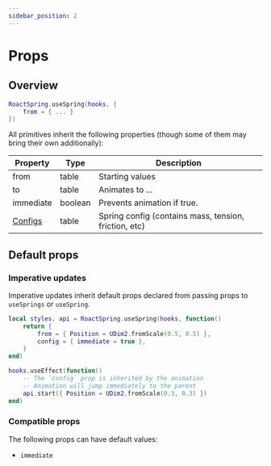 ```yaml
---
sidebar_position: 2
---
```


# Props

## Overview

```lua
RoactSpring.useSpring(hooks, {
    from = { ... }
})
```

All primitives inherit the following properties (though some of them may bring their own additionally):

| Property | Type | Description  |
| ----------- | ----------- | ---- |
| from | table | Starting values |
| to | table | Animates to ... |
| immediate | boolean | Prevents animation if true. |
| [Configs](configs) | table | 	Spring config (contains mass, tension, friction, etc) |

## Default props

### Imperative updates

Imperative updates inherit default props declared from passing props to `useSprings` or `useSpring`.

```lua
local styles, api = RoactSpring.useSpring(hooks, function()
    return {
        from = { Position = UDim2.fromScale(0.5, 0.5) },
        config = { immediate = true },
    }
end)

hooks.useEffect(function()
    -- The `config` prop is inherited by the animation
    -- Animation will jump immediately to the parent
    api.start({ Position = UDim2.fromScale(0.3, 0.3) })
end)
```

### Compatible props

The following props can have default values:

* `immediate`

